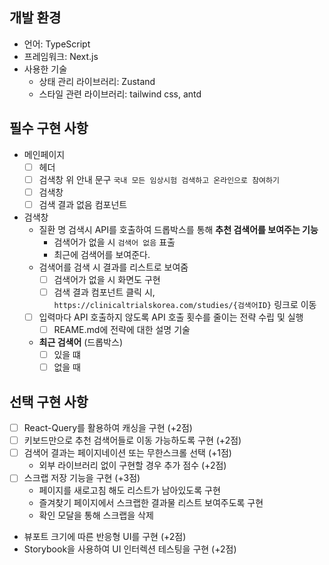 ## **개발 환경**
- 언어: TypeScript
- 프레임워크: Next.js
- 사용한 기술
  - 상태 관리 라이브러리: Zustand
  - 스타일 관련 라이브러리: tailwind css, antd

## **필수 구현 사항**
- 메인페이지
  - [ ] 헤더
  - [ ] 검색창 위 안내 문구 `국내 모든 임상시험 검색하고 온라인으로 참여하기`
  - [ ] 검색창
  - [ ] 검색 결과 없음 컴포넌트

- 검색창
  - 질환 명 검색시 API를 호출하여 드롭박스를 통해 **추천 검색어를 보여주는 기능**
    - 검색어가 없을 시 `검색어 없음` 표출
    - 최근에 검색어를 보여준다.
  - 검색어를 검색 시 결과를 리스트로 보여줌
    - [ ] 검색어가 없을 시 화면도 구현
    - [ ] 검색 결과 컴포넌트 클릭 시, `https://clinicaltrialskorea.com/studies/{검색어ID}` 링크로 이동
  - [ ] 입력마다 API 호출하지 않도록 API 호출 횟수를 줄이는 전략 수립 및 실행
    - [ ] REAME.md에 전략에 대한 설명 기술
  - **최근 검색어** (드롭박스)
    - [ ] 있을 떄
    - [ ] 없을 때

## **선택 구현 사항**
- [ ] React-Query를 활용하여 캐싱을 구현 (+2점)
- [ ] 키보드만으로 추천 검색어들로 이동 가능하도록 구현 (+2점)
- [ ] 검색어 결과는 페이지네이션 또는 무한스크롤 선택 (+1점)
  - 외부 라이브러리 없이 구현할 경우 추가 점수 (+2점)
- [ ] 스크랩 저장 기능을 구현 (+3점)
  - 페이지를 새로고침 해도 리스트가 남아있도록 구현
  - 즐겨찾기 페이지에서 스크랩한 결과물 리스트 보여주도록 구현
  - 확인 모달을 통해 스크랩을 삭제
- 뷰포트 크기에 따른 반응형 UI를 구현 (+2점)
- Storybook을 사용하여 UI 인터렉션 테스팅을 구현 (+2점)